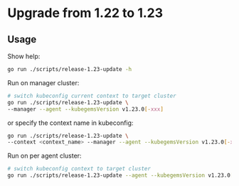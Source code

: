 # Upgrade from 1.22 to 1.23

## Usage

Show help:

```sh
go run ./scripts/release-1.23-update -h
```

Run on manager cluster:

```sh
# switch kubeconfig current context to target cluster
go run ./scripts/release-1.23-update \
--manager --agent --kubegemsVersion v1.23.0[-xxx]
```

or specify the context name in kubeconfig:

```sh
go run ./scripts/release-1.23-update \
--context <context_name> --manager --agent --kubegemsVersion v1.23.0[-xxx]
```

Run on per agent cluster:

```sh
# switch kubeconfig context to target cluster
go run ./scripts/release-1.23-update --agent --kubegemsVersion v1.23.0[-xxx]
```
